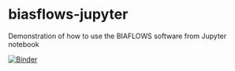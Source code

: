 # biasflows-jupyter
Demonstration of how to use the BIAFLOWS software from Jupyter notebook

[![Binder](https://mybinder.org/badge_logo.svg)](https://mybinder.org/v2/gh/Neubias-WG5/biasflows-jupyter/a579c7eba53c3f5c7d709bdf853118beb8db5ee2)
